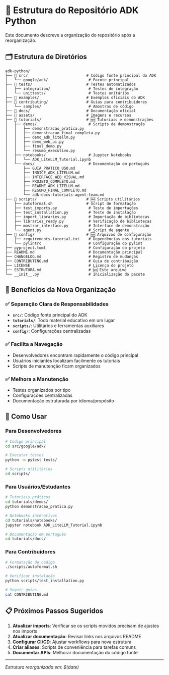 # 📁 Estrutura do Repositório ADK Python

Este documento descreve a organização do repositório após a reorganização.

## 🗂️ Estrutura de Diretórios

```
adk-python/
├── 📁 src/                          # Código fonte principal do ADK
│   └── google/adk/                  # Pacote principal
├── 📁 tests/                        # Testes automatizados
│   ├── integration/                 # Testes de integração
│   └── unittests/                   # Testes unitários
├── 📁 examples/                     # Exemplos oficiais do ADK
├── 📁 contributing/                 # Guias para contribuidores
│   └── samples/                     # Amostras de código
├── 📁 docs/                         # Documentação oficial
├── 📁 assets/                       # Imagens e recursos
├── 📁 tutorials/                    # 🆕 Tutoriais e demonstrações
│   ├── demos/                       # Scripts de demonstração
│   │   ├── demonstracao_pratica.py
│   │   ├── demonstracao_final_completa.py
│   │   ├── demo_adk_litellm.py
│   │   ├── demo_web_ui.py
│   │   ├── final_demo.py
│   │   └── resumo_executivo.py
│   ├── notebooks/                   # Jupyter Notebooks
│   │   └── ADK_LiteLLM_Tutorial.ipynb
│   └── docs/                        # Documentação em português
│       ├── GUIA_PRATICO_USO.md
│       ├── INDICE_ADK_LITELLM.md
│       ├── INTERFACE_WEB_VISUAL.md
│       ├── PROJETO_COMPLETO.md
│       ├── README_ADK_LITELLM.md
│       ├── RESUMO_FINAL_COMPLETO.md
│       └── adk-docs-tutorials-agent-team.md
├── 📁 scripts/                      # 🆕 Scripts utilitários
│   ├── autoformat.sh               # Script de formatação
│   ├── test_imports.py              # Teste de importações
│   ├── test_installation.py         # Teste de instalação
│   ├── import_libraries.py          # Importação de bibliotecas
│   ├── libraries_ready.py           # Verificação de bibliotecas
│   ├── mostrar_interface.py         # Interface de demonstração
│   └── agent.py                     # Script de agente
├── 📁 config/                       # 🆕 Arquivos de configuração
│   ├── requirements-tutorial.txt    # Dependências dos tutoriais
│   └── pylintrc                     # Configuração do pylint
├── pyproject.toml                   # Configuração do projeto
├── README.md                        # Documentação principal
├── CHANGELOG.md                     # Registro de mudanças
├── CONTRIBUTING.md                  # Guia de contribuição
├── LICENSE                          # Licença do projeto
├── ESTRUTURA.md                     # 🆕 Este arquivo
└── __init__.py                      # Inicialização do pacote
```

## 🎯 Benefícios da Nova Organização

### ✅ Separação Clara de Responsabilidades
- **`src/`**: Código fonte principal do ADK
- **`tutorials/`**: Todo material educativo em um lugar
- **`scripts/`**: Utilitários e ferramentas auxiliares
- **`config/`**: Configurações centralizadas

### ✅ Facilita a Navegação
- Desenvolvedores encontram rapidamente o código principal
- Usuários iniciantes localizam facilmente os tutoriais
- Scripts de manutenção ficam organizados

### ✅ Melhora a Manutenção
- Testes organizados por tipo
- Configurações centralizadas
- Documentação estruturada por idioma/propósito

## 🚀 Como Usar

### Para Desenvolvedores
```bash
# Código principal
cd src/google/adk/

# Executar testes
python -m pytest tests/

# Scripts utilitários
cd scripts/
```

### Para Usuários/Estudantes
```bash
# Tutoriais práticos
cd tutorials/demos/
python demonstracao_pratica.py

# Notebooks interativos
cd tutorials/notebooks/
jupyter notebook ADK_LiteLLM_Tutorial.ipynb

# Documentação em português
cd tutorials/docs/
```

### Para Contribuidores
```bash
# Formatação de código
./scripts/autoformat.sh

# Verificar instalação
python scripts/test_installation.py

# Seguir guias
cat CONTRIBUTING.md
```

## 📋 Próximos Passos Sugeridos

1. **Atualizar imports**: Verificar se os scripts movidos precisam de ajustes nos imports
2. **Atualizar documentação**: Revisar links nos arquivos README
3. **Configurar CI/CD**: Ajustar workflows para nova estrutura
4. **Criar aliases**: Scripts de conveniência para tarefas comuns
5. **Documentar APIs**: Melhorar documentação do código fonte

---

*Estrutura reorganizada em: $(date)*
